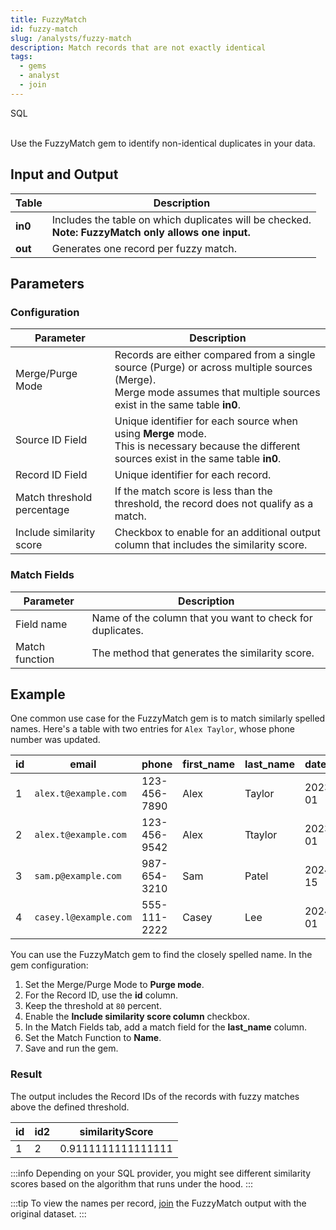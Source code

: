 ```yaml
---
title: FuzzyMatch
id: fuzzy-match
slug: /analysts/fuzzy-match
description: Match records that are not exactly identical
tags:
  - gems
  - analyst
  - join
---
```


<span class="badge">SQL</span><br/><br/>

Use the FuzzyMatch gem to identify non-identical duplicates in your data.

## Input and Output

| Table   | Description                                                                                              |
| ------- | -------------------------------------------------------------------------------------------------------- |
| **in0** | Includes the table on which duplicates will be checked. <br/>**Note: FuzzyMatch only allows one input.** |
| **out** | Generates one record per fuzzy match.                                                                    |

## Parameters

### Configuration

| Parameter                  | Description                                                                                                                                                                  |
| -------------------------- | ---------------------------------------------------------------------------------------------------------------------------------------------------------------------------- |
| Merge/Purge Mode           | Records are either compared from a single source (Purge) or across multiple sources (Merge). <br/> Merge mode assumes that multiple sources exist in the same table **in0**. |
| Source ID Field            | Unique identifier for each source when using **Merge** mode. <br/>This is necessary because the different sources exist in the same table **in0**.                           |
| Record ID Field            | Unique identifier for each record.                                                                                                                                           |
| Match threshold percentage | If the match score is less than the threshold, the record does not qualify as a match.                                                                                       |
| Include similarity score   | Checkbox to enable for an additional output column that includes the similarity score.                                                                                       |

### Match Fields

| Parameter      | Description                                               |
| -------------- | --------------------------------------------------------- |
| Field name     | Name of the column that you want to check for duplicates. |
| Match function | The method that generates the similarity score.           |

## Example

One common use case for the FuzzyMatch gem is to match similarly spelled names. Here's a table with two entries for `Alex Taylor`, whose phone number was updated.

<div class="table-example">

| id  | email                 | phone        | first_name | last_name | date_added |
| --- | --------------------- | ------------ | ---------- | --------- | ---------- |
| 1   | `alex.t@example.com`  | 123-456-7890 | Alex       | Taylor    | 2023-01-01 |
| 2   | `alex.t@example.com`  | 123-456-9542 | Alex       | Ttaylor   | 2023-07-01 |
| 3   | `sam.p@example.com`   | 987-654-3210 | Sam        | Patel     | 2024-03-15 |
| 4   | `casey.l@example.com` | 555-111-2222 | Casey      | Lee       | 2024-05-01 |

</div>

You can use the FuzzyMatch gem to find the closely spelled name. In the gem configuration:

1. Set the Merge/Purge Mode to **Purge mode**.
1. For the Record ID, use the **id** column.
1. Keep the threshold at `80` percent.
1. Enable the **Include similarity score column** checkbox.
1. In the Match Fields tab, add a match field for the **last_name** column.
1. Set the Match Function to **Name**.
1. Save and run the gem.

### Result

The output includes the Record IDs of the records with fuzzy matches above the defined threshold.

<div class="table-example">

| id  | id2 | similarityScore    |
| --- | --- | ------------------ |
| 1   | 2   | 0.9111111111111111 |

</div>

:::info
Depending on your SQL provider, you might see different similarity scores based on the algorithm that runs under the hood.
:::

:::tip
To view the names per record, [join](/analysts/join) the FuzzyMatch output with the original dataset.
:::
